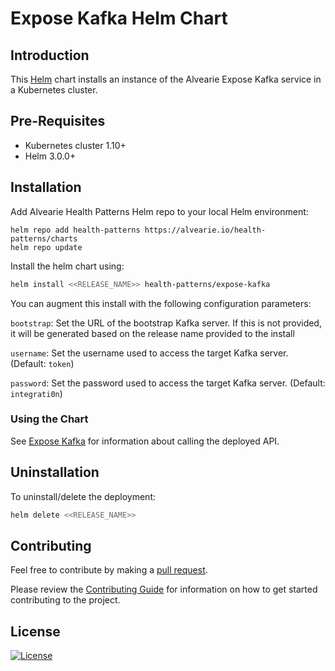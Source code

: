 # Expose Kafka Helm Chart

## Introduction

This [Helm](https://github.com/kubernetes/helm) chart installs an instance of the Alvearie Expose Kafka service in a Kubernetes cluster.

## Pre-Requisites

- Kubernetes cluster 1.10+
- Helm 3.0.0+

## Installation

Add Alvearie Health Patterns Helm repo to your local Helm environment:

```
helm repo add health-patterns https://alvearie.io/health-patterns/charts
helm repo update
```

Install the helm chart using:

```bash
helm install <<RELEASE_NAME>> health-patterns/expose-kafka
```

You can augment this install with the following configuration parameters:

`bootstrap`: Set the URL of the bootstrap Kafka server. If this is not provided, it will be generated based on the release name provided to the install

`username`: Set the username used to access the target Kafka server. (Default: `token`)

`password`: Set the password used to access the target Kafka server. (Default: `integrati0n`)

### Using the Chart

See [Expose Kafka](../README.md) for information about calling the deployed API.

## Uninstallation

To uninstall/delete the deployment:

```bash
helm delete <<RELEASE_NAME>>
```

## Contributing

Feel free to contribute by making a [pull request](https://github.com/Alvearie/health-patterns/pull/new/master).

Please review the [Contributing Guide](https://github.com/Alvearie/health-patterns/blob/main/CONTRIBUTING.md) for information on how to get started contributing to the project.

## License
[![License](https://img.shields.io/badge/License-Apache%202.0-blue.svg)](https://opensource.org/licenses/Apache-2.0) 
